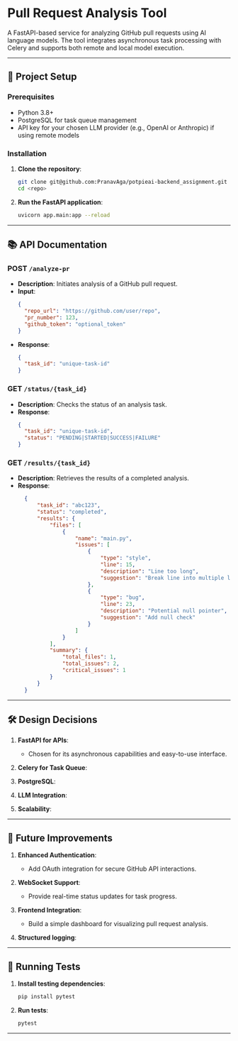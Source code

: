 # Pull Request Analysis Tool

A FastAPI-based service for analyzing GitHub pull requests using AI language models. The tool integrates asynchronous task processing with Celery and supports both remote and local model execution.

---

## 🚀 Project Setup

### Prerequisites
- Python 3.8+
- PostgreSQL for task queue management
- API key for your chosen LLM provider (e.g., OpenAI or Anthropic) if using remote models

### Installation
1. **Clone the repository**: <!-- TODO -->

   ```bash
   git clone git@github.com:PranavAga/potpieai-backend_assignment.git
   cd <repo>
   ```

2. **Run the FastAPI application**: <!-- TODO -->

   ```bash
   uvicorn app.main:app --reload
   ``` 

---

## 📚 API Documentation

### POST `/analyze-pr`
- **Description**: Initiates analysis of a GitHub pull request.
- **Input**:
  ```json
  {
    "repo_url": "https://github.com/user/repo",
    "pr_number": 123,
    "github_token": "optional_token"
  }
  ```
- **Response**:
  ```json
  {
    "task_id": "unique-task-id"
  }
  ```

### GET `/status/{task_id}`
- **Description**: Checks the status of an analysis task.
- **Response**:
  ```json
  {
    "task_id": "unique-task-id",
    "status": "PENDING|STARTED|SUCCESS|FAILURE"
  }
  ```

### GET `/results/{task_id}`
- **Description**: Retrieves the results of a completed analysis.
- **Response**:
  ```json
    {
        "task_id": "abc123",
        "status": "completed",
        "results": {
            "files": [
                {
                    "name": "main.py",
                    "issues": [
                        {
                            "type": "style",
                            "line": 15,
                            "description": "Line too long",
                            "suggestion": "Break line into multiple lines"
                        },
                        {
                            "type": "bug",
                            "line": 23,
                            "description": "Potential null pointer",
                            "suggestion": "Add null check"
                        }
                    ]
                }
            ],
            "summary": {
                "total_files": 1,
                "total_issues": 2,
                "critical_issues": 1
            }
        }
    }
  ```

---

## 🛠️ Design Decisions

1. **FastAPI for APIs**:
   - Chosen for its asynchronous capabilities and easy-to-use interface.

2. **Celery for Task Queue**: <!-- TODO -->
   

3. **PostgreSQL**: <!-- TODO -->


4. **LLM Integration**: <!-- TODO -->
   

5. **Scalability**: <!-- TODO -->

---

## 🚀 Future Improvements <!-- TODO -->

1. **Enhanced Authentication**:
   - Add OAuth integration for secure GitHub API interactions.

2. **WebSocket Support**:
   - Provide real-time status updates for task progress.

3. **Frontend Integration**:
   - Build a simple dashboard for visualizing pull request analysis.

5. **Structured logging**:
   

---

## 🧪 Running Tests

1. **Install testing dependencies**:
   ```bash
   pip install pytest
   ```

2. **Run tests**:
   ```bash
   pytest
   ```

---
